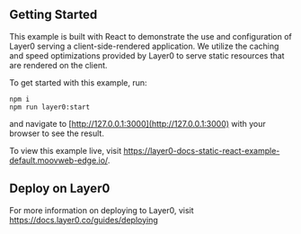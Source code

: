 ## Getting Started

This example is built with React to demonstrate the use and configuration of Layer0 serving a client-side-rendered application. We utilize the caching and speed optimizations provided by Layer0 to serve static resources that are rendered on the client.

To get started with this example, run:

```
npm i
npm run layer0:start
```

and navigate to [http://127.0.0.1:3000](http://127.0.0.1:3000) with your browser to see the result.

To view this example live, visit https://layer0-docs-static-react-example-default.moovweb-edge.io/.

## Deploy on Layer0

For more information on deploying to Layer0, visit https://docs.layer0.co/guides/deploying
